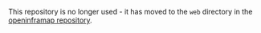 This repository is no longer used - it has moved to the `web` directory in the [openinframap repository](https://github.com/openinframap/openinframap).
